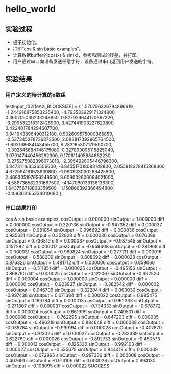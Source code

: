 # hello_world

## 实验过程

+ 板子初始化。
+ 打印“cos & sin basic examples”。
+ 计算数据buffer的cos(x) & sin(x)，参考和测试的误差，并打印。
+ 用户通过串口向设备发送任意字符，设备通过串口返回用户发送的字符。

## 实验结果

### 用户定义的待计算的x数组

testInput_f32[MAX_BLOCKSIZE] =
{
   1.570796326794896619,  -1.244916875853235400,  -4.793533929171324800,   0.360705030233248850,   0.827929644170887320,  -3.299532218312426900,   3.427441903227623800,   3.422401784294607700,  
   0.941943896490312180,   0.502609575000365850,  -0.537345278736373500,   2.088817392965764500,  -1.693168684143455700,   6.283185307179590700,  -0.392545884746175080,   0.327893095115825040,
   3.070147440456292300,   0.170611405884662230,  -0.275275082396073010,  -2.395492805446796300,   0.847311163536506600,  -3.845517018083148800,   2.055818378415868300,   4.672594161978930800,
  -1.990923030266425800,   2.469305197656249500,   3.609002606064021000,  -4.586736582331667500,  -4.147080139136136300,   1.643756718868359500,  -1.150866392366494800,  -0.108308165334010680
};

### 串口结果打印

cos & sin basic examples.
cosOutput = 0.000000
sinOutput = 1.000000
diff = 0.000000
cosOutput = 0.320136
sinOutput = -0.947352
diff = 0.000037
cosOutput = 0.081054
sinOutput = 0.996692
diff = 0.000036
cosOutput = 0.935631
sinOutput = 0.352928
diff = 0.000036
cosOutput = 0.676389
sinOutput = 0.736519
diff = 0.000037
cosOutput = -0.987545
sinOutput = 0.157282
diff = 0.000017
cosOutput = -0.959408
sinOutput = -0.281968
diff = 0.000031
cosOutput = -0.960824
sinOutput = -0.277131
diff = 0.000016
cosOutput = 0.588209
sinOutput = 0.808692
diff = 0.000028
cosOutput = 0.876326
sinOutput = 0.481712
diff = 0.000006
cosOutput = 0.859060
sinOutput = -0.511851
diff = 0.000025
cosOutput = -0.495156
sinOutput = 0.868790
diff = 0.000025
cosOutput = -0.122067
sinOutput = -0.992520
diff = 0.000004
cosOutput = 1.000000
sinOutput = 0.000000
diff = 0.000000
cosOutput = 0.923937
sinOutput = -0.382542
diff = 0.000002
cosOutput = 0.946709
sinOutput = 0.322044
diff = 0.000030
cosOutput = -0.997438
sinOutput = 0.071384
diff = 0.000022
cosOutput = 0.985475
sinOutput = 0.169784
diff = 0.000013
cosOutput = 0.962333
sinOutput = -0.271807
diff = 0.000037
cosOutput = -0.734333
sinOutput = -0.678772
diff = 0.000024
cosOutput = 0.661999
sinOutput = 0.749501
diff = 0.000006
cosOutput = -0.762295
sinOutput = 0.647203
diff = 0.000035
cosOutput = -0.466219
sinOutput = 0.884648
diff = 0.000038
cosOutput = -0.039784
sinOutput = -0.999194
diff = 0.000028
cosOutput = -0.407870
sinOutput = -0.913025
diff = 0.000027
cosOutput = -0.782389
sinOutput = 0.622769
diff = 0.000026
cosOutput = -0.892733
sinOutput = -0.450573
diff = 0.000012
cosOutput = -0.125320
sinOutput = 0.992103
diff = 0.000027
cosOutput = -0.535675
sinOutput = 0.844419
diff = 0.000009
cosOutput = -0.072895
sinOutput = 0.997336
diff = 0.000008
cosOutput = 0.407691
sinOutput = -0.913106
diff = 0.000026
cosOutput = 0.994130
sinOutput = -0.108095
diff = 0.000022
SUCCESS